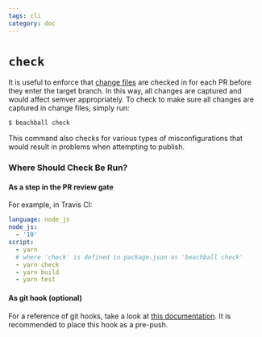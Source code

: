 ```yaml
---
tags: cli
category: doc
---
```


# `check`

It is useful to enforce that [change files](./change-files) are checked in for each PR before they enter the target branch. In this way, all changes are captured and would affect semver appropriately. To check to make sure all changes are captured in change files, simply run:

```bash
$ beachball check
```

This command also checks for various types of misconfigurations that would result in problems when attempting to publish.

### Where Should Check Be Run?

#### As a step in the PR review gate

For example, in Travis CI:

```yaml
language: node_js
node_js:
  - '10'
script:
  - yarn
  # where 'check' is defined in package.json as 'beachball check'
  - yarn check
  - yarn build
  - yarn test
```

#### As git hook (optional)

For a reference of git hooks, take a look at [this documentation](https://git-scm.com/book/en/v2/Customizing-Git-Git-Hooks). It is recommended to place this hook as a pre-push.

